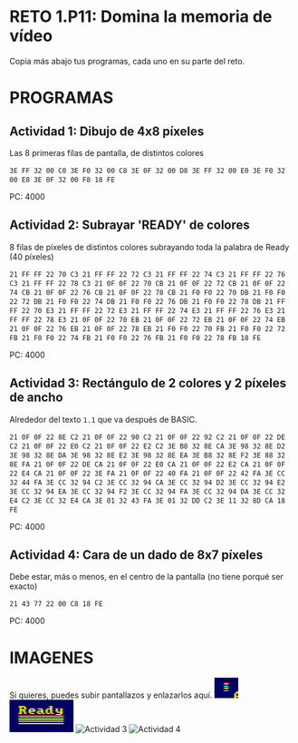 # RETO 1.P11: Domina la memoria de vídeo
Copia más abajo tus programas, cada uno en su parte del reto.

# PROGRAMAS

## Actividad 1: Dibujo de 4x8 píxeles
Las 8 primeras fílas de pantalla, de distintos colores
```
3E FF 32 00 C0 3E F0 32 00 C8 3E 0F 32 00 D8 3E FF 32 00 E0 3E F0 32 00 E8 3E 0F 32 00 F8 18 FE
```
PC: 4000

## Actividad 2: Subrayar 'READY' de colores
8 filas de píxeles de distintos colores subrayando toda la palabra de Ready (40 píxeles)
```
21 FF FF 22 70 C3 21 FF FF 22 72 C3 21 FF FF 22 74 C3 21 FF FF 22 76 C3 21 FF FF 22 78 C3 21 0F 0F 22 70 CB 21 0F 0F 22 72 CB 21 0F 0F 22 74 CB 21 0F 0F 22 76 CB 21 0F 0F 22 78 CB 21 F0 F0 22 70 DB 21 F0 F0 22 72 DB 21 F0 F0 22 74 DB 21 F0 F0 22 76 DB 21 F0 F0 22 78 DB 21 FF FF 22 70 E3 21 FF FF 22 72 E3 21 FF FF 22 74 E3 21 FF FF 22 76 E3 21 FF FF 22 78 E3 21 0F 0F 22 70 EB 21 0F 0F 22 72 EB 21 0F 0F 22 74 EB 21 0F 0F 22 76 EB 21 0F 0F 22 78 EB 21 F0 F0 22 70 FB 21 F0 F0 22 72 FB 21 F0 F0 22 74 FB 21 F0 F0 22 76 FB 21 F0 F0 22 78 FB 18 FE
```
PC: 4000

## Actividad 3: Rectángulo de 2 colores y 2 píxeles de ancho
Alrededor del texto `1.1` que va después de BASIC.
```
21 0F 0F 22 8E C2 21 0F 0F 22 90 C2 21 0F 0F 22 92 C2 21 0F 0F 22 DE C2 21 0F 0F 22 E0 C2 21 0F 0F 22 E2 C2 3E B8 32 8E CA 3E 98 32 8E D2 3E 98 32 8E DA 3E 98 32 8E E2 3E 98 32 8E EA 3E B8 32 8E F2 3E 88 32 8E FA 21 0F 0F 22 DE CA 21 0F 0F 22 E0 CA 21 0F 0F 22 E2 CA 21 0F 0F 22 E4 CA 21 0F 0F 22 3E FA 21 0F 0F 22 40 FA 21 0F 0F 22 42 FA 3E CC 32 44 FA 3E CC 32 94 C2 3E CC 32 94 CA 3E CC 32 94 D2 3E CC 32 94 E2 3E CC 32 94 EA 3E CC 32 94 F2 3E CC 32 94 FA 3E CC 32 94 DA 3E CC 32 E4 C2 3E CC 32 E4 CA 3E 01 32 43 FA 3E 01 32 DD C2 3E 11 32 8D CA 18 FE
```
PC: 4000

## Actividad 4: Cara de un dado de 8x7 píxeles
Debe estar, más o menos, en el centro de la pantalla (no tiene porqué ser exacto)
```
21 43 77 22 00 C8 18 FE
```
PC: 4000

# IMAGENES
Si quieres, puedes subir pantallazos y enlazarlos aquí.
![Actividad 1](4x8.png)
![Actividad 2](ready.png)
![Actividad 3](/tuimagen3.png)
![Actividad 4](/tuimagen4.png)

